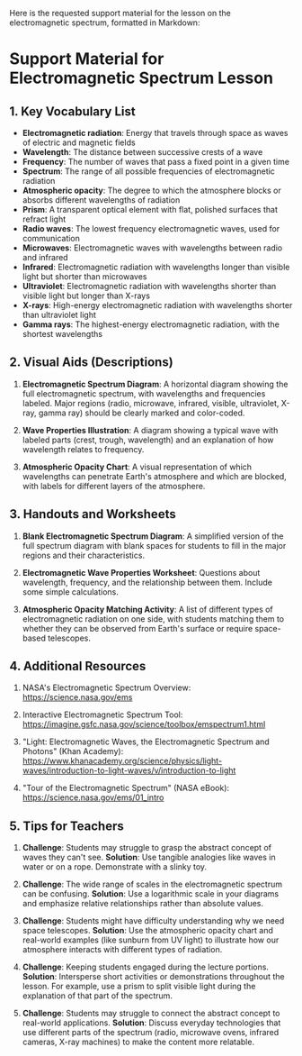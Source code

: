 Here is the requested support material for the lesson on the electromagnetic spectrum, formatted in Markdown:

# Support Material for Electromagnetic Spectrum Lesson

## 1. Key Vocabulary List

- **Electromagnetic radiation**: Energy that travels through space as waves of electric and magnetic fields
- **Wavelength**: The distance between successive crests of a wave
- **Frequency**: The number of waves that pass a fixed point in a given time
- **Spectrum**: The range of all possible frequencies of electromagnetic radiation
- **Atmospheric opacity**: The degree to which the atmosphere blocks or absorbs different wavelengths of radiation
- **Prism**: A transparent optical element with flat, polished surfaces that refract light
- **Radio waves**: The lowest frequency electromagnetic waves, used for communication
- **Microwaves**: Electromagnetic waves with wavelengths between radio and infrared
- **Infrared**: Electromagnetic radiation with wavelengths longer than visible light but shorter than microwaves
- **Ultraviolet**: Electromagnetic radiation with wavelengths shorter than visible light but longer than X-rays
- **X-rays**: High-energy electromagnetic radiation with wavelengths shorter than ultraviolet light
- **Gamma rays**: The highest-energy electromagnetic radiation, with the shortest wavelengths

## 2. Visual Aids (Descriptions)

1. **Electromagnetic Spectrum Diagram**: A horizontal diagram showing the full electromagnetic spectrum, with wavelengths and frequencies labeled. Major regions (radio, microwave, infrared, visible, ultraviolet, X-ray, gamma ray) should be clearly marked and color-coded.

2. **Wave Properties Illustration**: A diagram showing a typical wave with labeled parts (crest, trough, wavelength) and an explanation of how wavelength relates to frequency.

3. **Atmospheric Opacity Chart**: A visual representation of which wavelengths can penetrate Earth's atmosphere and which are blocked, with labels for different layers of the atmosphere.

## 3. Handouts and Worksheets

1. **Blank Electromagnetic Spectrum Diagram**: A simplified version of the full spectrum diagram with blank spaces for students to fill in the major regions and their characteristics.

2. **Electromagnetic Wave Properties Worksheet**: Questions about wavelength, frequency, and the relationship between them. Include some simple calculations.

3. **Atmospheric Opacity Matching Activity**: A list of different types of electromagnetic radiation on one side, with students matching them to whether they can be observed from Earth's surface or require space-based telescopes.

## 4. Additional Resources

1. NASA's Electromagnetic Spectrum Overview: 
   https://science.nasa.gov/ems

2. Interactive Electromagnetic Spectrum Tool:
   https://imagine.gsfc.nasa.gov/science/toolbox/emspectrum1.html

3. "Light: Electromagnetic Waves, the Electromagnetic Spectrum and Photons" (Khan Academy):
   https://www.khanacademy.org/science/physics/light-waves/introduction-to-light-waves/v/introduction-to-light

4. "Tour of the Electromagnetic Spectrum" (NASA eBook):
   https://science.nasa.gov/ems/01_intro

## 5. Tips for Teachers

1. **Challenge**: Students may struggle to grasp the abstract concept of waves they can't see.
   **Solution**: Use tangible analogies like waves in water or on a rope. Demonstrate with a slinky toy.

2. **Challenge**: The wide range of scales in the electromagnetic spectrum can be confusing.
   **Solution**: Use a logarithmic scale in your diagrams and emphasize relative relationships rather than absolute values.

3. **Challenge**: Students might have difficulty understanding why we need space telescopes.
   **Solution**: Use the atmospheric opacity chart and real-world examples (like sunburn from UV light) to illustrate how our atmosphere interacts with different types of radiation.

4. **Challenge**: Keeping students engaged during the lecture portions.
   **Solution**: Intersperse short activities or demonstrations throughout the lesson. For example, use a prism to split visible light during the explanation of that part of the spectrum.

5. **Challenge**: Students may struggle to connect the abstract concept to real-world applications.
   **Solution**: Discuss everyday technologies that use different parts of the spectrum (radio, microwave ovens, infrared cameras, X-ray machines) to make the content more relatable.